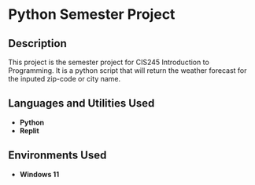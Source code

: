 <h1>Python Semester Project</h1>

<h2>Description</h2>
This project is the semester project for CIS245 Introduction to Programming. It is a python script that will return the weather forecast for the inputed zip-code or city name.


<h2>Languages and Utilities Used</h2>

- <b>Python</b> 
- <b>Replit</b>

<h2>Environments Used </h2>

- <b>Windows 11</b>

